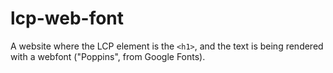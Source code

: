 # lcp-web-font

A website where the LCP element is the `<h1>`, and the text is being rendered with a webfont ("Poppins", from Google Fonts).
